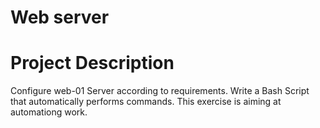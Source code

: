# Web server


# Project Description

Configure web-01 Server according to requirements.
Write a Bash Script that automatically performs commands.
This exercise is aiming at automationg work.
